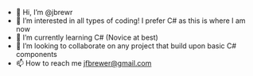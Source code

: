 - 👋 Hi, I’m @jbrewr
- 👀 I’m interested in all types of coding! I prefer C# as this is where I am now
- 🌱 I’m currently learning C# (Novice at best)
- 💞️ I’m looking to collaborate on any project that build upon basic C# components
- 📫 How to reach me jfbrewer@gmail.com

<!---
jbrewr/jbrewr is a ✨ special ✨ repository because its `README.md` (this file) appears on your GitHub profile.
You can click the Preview link to take a look at your changes.
--->
